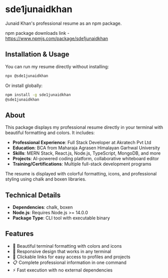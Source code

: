 # sde1junaidkhan

Junaid Khan's professional resume as an npm package.

npm package downloads link - https://www.npmjs.com/package/sde1junaidkhan

## Installation & Usage

You can run my resume directly without installing:

```bash
npx @sde1junaidkhan
```

Or install globally:

```bash
npm install -g sde1junaidkhan
@sde1junaidkhan
```

## About

This package displays my professional resume directly in your terminal with beautiful formatting and colors. It includes:

- **Professional Experience**: Full Stack Developer at Akratech Pvt Ltd
- **Education**: BCA from Maharaja Agrasen Himalayan Garhwal University
- **Skills**: MERN Stack, React.js, Node.js, TypeScript, MongoDB, and more
- **Projects**: AI-powered coding platform, collaborative whiteboard editor
- **Training/Certifications**: Multiple full-stack development programs

The resume is displayed with colorful formatting, icons, and professional styling using chalk and boxen libraries.

## Technical Details

- **Dependencies**: chalk, boxen
- **Node.js**: Requires Node.js >= 14.0.0
- **Package Type**: CLI tool with executable binary

## Features

- 🎨 Beautiful terminal formatting with colors and icons
- 📱 Responsive design that works in any terminal
- 🔗 Clickable links for easy access to profiles and projects
- 📋 Complete professional information in one command
- ⚡ Fast execution with no external dependencies


